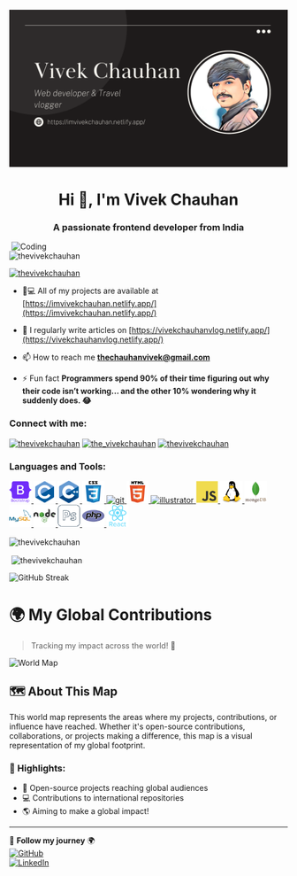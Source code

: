 ![logo](https://github.com/thevivekchauhan/thevivekchauhan/blob/main/Vivek_Chauhan.png)

<h1 align="center">Hi 👋, I'm Vivek Chauhan</h1>
<h3 align="center">A passionate frontend developer from India</h3>

<img align="right" alt="Coding" width="500" src="https://user-images.githubusercontent.com/55389276/140866485-8fb1c876-9a8f-4d6a-98dc-08c4981eaf70.gif">

<p align="left"> <img src="https://komarev.com/ghpvc/?username=thevivekchauhan&label=Profile%20views&color=0e75b6&style=flat" alt="thevivekchauhan" /> </p>

<p align="left"> <a href="https://github.com/ryo-ma/github-profile-trophy"><img src="https://github-profile-trophy.vercel.app/?username=thevivekchauhan" alt="thevivekchauhan" /></a> </p>

- 👨💻 All of my projects are available at [https://imvivekchauhan.netlify.app/](https://imvivekchauhan.netlify.app/)

- 📝 I regularly write articles on [https://vivekchauhanvlog.netlify.app/](https://vivekchauhanvlog.netlify.app/)

- 📫 How to reach me **thechauhanvivek@gmail.com**

- ⚡ Fun fact **Programmers spend 90% of their time figuring out why their code isn’t working… and the other 10% wondering why it suddenly does. 😂**

<h3 align="left">Connect with me:</h3>
<p align="left">
<a href="https://linkedin.com/in/thevivekchauhan" target="blank"><img align="center" src="https://raw.githubusercontent.com/rahuldkjain/github-profile-readme-generator/master/src/images/icons/Social/linked-in-alt.svg" alt="thevivekchauhan" height="30" width="40" /></a>
<a href="https://instagram.com/the_vivekchauhan" target="blank"><img align="center" src="https://raw.githubusercontent.com/rahuldkjain/github-profile-readme-generator/master/src/images/icons/Social/instagram.svg" alt="the_vivekchauhan" height="30" width="40" /></a>
<a href="https://www.youtube.com/c/thevivekchauhan" target="blank"><img align="center" src="https://raw.githubusercontent.com/rahuldkjain/github-profile-readme-generator/master/src/images/icons/Social/youtube.svg" alt="thevivekchauhan" height="30" width="40" /></a>
</p>

<h3 align="left">Languages and Tools:</h3>
<p align="left"> <a href="https://getbootstrap.com" target="_blank" rel="noreferrer"> <img src="https://raw.githubusercontent.com/devicons/devicon/master/icons/bootstrap/bootstrap-plain-wordmark.svg" alt="bootstrap" width="40" height="40"/> </a> <a href="https://www.cprogramming.com/" target="_blank" rel="noreferrer"> <img src="https://raw.githubusercontent.com/devicons/devicon/master/icons/c/c-original.svg" alt="c" width="40" height="40"/> </a> <a href="https://www.w3schools.com/cpp/" target="_blank" rel="noreferrer"> <img src="https://raw.githubusercontent.com/devicons/devicon/master/icons/cplusplus/cplusplus-original.svg" alt="cplusplus" width="40" height="40"/> </a> <a href="https://www.w3schools.com/css/" target="_blank" rel="noreferrer"> <img src="https://raw.githubusercontent.com/devicons/devicon/master/icons/css3/css3-original-wordmark.svg" alt="css3" width="40" height="40"/> </a> <a href="https://git-scm.com/" target="_blank" rel="noreferrer"> <img src="https://www.vectorlogo.zone/logos/git-scm/git-scm-icon.svg" alt="git" width="40" height="40"/> </a> <a href="https://www.w3.org/html/" target="_blank" rel="noreferrer"> <img src="https://raw.githubusercontent.com/devicons/devicon/master/icons/html5/html5-original-wordmark.svg" alt="html5" width="40" height="40"/> </a> <a href="https://www.adobe.com/in/products/illustrator.html" target="_blank" rel="noreferrer"> <img src="https://www.vectorlogo.zone/logos/adobe_illustrator/adobe_illustrator-icon.svg" alt="illustrator" width="40" height="40"/> </a> <a href="https://developer.mozilla.org/en-US/docs/Web/JavaScript" target="_blank" rel="noreferrer"> <img src="https://raw.githubusercontent.com/devicons/devicon/master/icons/javascript/javascript-original.svg" alt="javascript" width="40" height="40"/> </a>  </a> <a href="https://www.linux.org/" target="_blank" rel="noreferrer"> <img src="https://raw.githubusercontent.com/devicons/devicon/master/icons/linux/linux-original.svg" alt="linux" width="40" height="40"/> </a> <a href="https://www.mongodb.com/" target="_blank" rel="noreferrer"> <img src="https://raw.githubusercontent.com/devicons/devicon/master/icons/mongodb/mongodb-original-wordmark.svg" alt="mongodb" width="40" height="40"/> </a> <a href="https://www.mysql.com/" target="_blank" rel="noreferrer"> <img src="https://raw.githubusercontent.com/devicons/devicon/master/icons/mysql/mysql-original-wordmark.svg" alt="mysql" width="40" height="40"/> </a> <a href="https://nodejs.org" target="_blank" rel="noreferrer"> <img src="https://raw.githubusercontent.com/devicons/devicon/master/icons/nodejs/nodejs-original-wordmark.svg" alt="nodejs" width="40" height="40"/> </a> <a href="https://www.photoshop.com/en" target="_blank" rel="noreferrer"> <img src="https://raw.githubusercontent.com/devicons/devicon/master/icons/photoshop/photoshop-line.svg" alt="photoshop" width="40" height="40"/> </a> <a href="https://www.php.net" target="_blank" rel="noreferrer"> <img src="https://raw.githubusercontent.com/devicons/devicon/master/icons/php/php-original.svg" alt="php" width="40" height="40"/> </a> <a href="https://reactjs.org/" target="_blank" rel="noreferrer"> <img src="https://raw.githubusercontent.com/devicons/devicon/master/icons/react/react-original-wordmark.svg" alt="react" width="40" height="40"/> </a> </p>

<p><img align="center" src="https://github-readme-stats.vercel.app/api/top-langs?username=thevivekchauhan&show_icons=true&locale=en&layout=compact" alt="thevivekchauhan" /></p>

<p>&nbsp;<img align="center" src="https://github-readme-stats.vercel.app/api?username=thevivekchauhan&show_icons=true&locale=en" alt="thevivekchauhan" /></p>

![GitHub Streak](https://streak-stats.demolab.com?user=thevivekchauhan&theme=dark&hide_border=false)



# 🌍 My Global Contributions

> Tracking my impact across the world! 🚀  

![World Map](https://upload.wikimedia.org/wikipedia/commons/8/80/World_map_-_low_resolution.svg)

## 🗺️ About This Map  
This world map represents the areas where my projects, contributions, or influence have reached. Whether it's open-source contributions, collaborations, or projects making a difference, this map is a visual representation of my global footprint.  

### 🌟 Highlights:
- 🚀 Open-source projects reaching global audiences  
- 💻 Contributions to international repositories  
- 🌎 Aiming to make a global impact!  

---

🔗 **Follow my journey** 🌍  
[![GitHub](https://img.shields.io/badge/GitHub-000?style=for-the-badge&logo=github)](https://github.com/yourusername)  
[![LinkedIn](https://img.shields.io/badge/LinkedIn-0077B5?style=for-the-badge&logo=linkedin)](https://linkedin.com/in/yourprofile)
